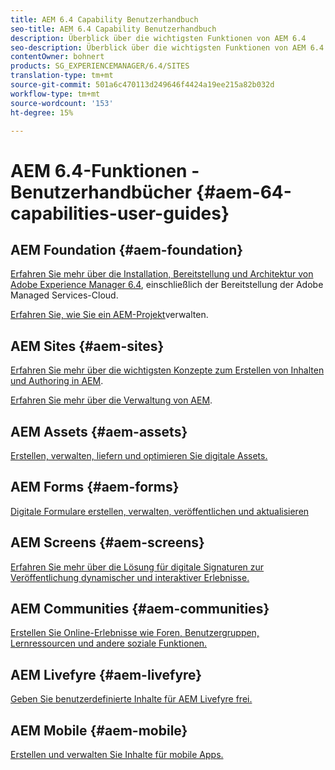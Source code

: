 ```yaml
---
title: AEM 6.4 Capability Benutzerhandbuch
seo-title: AEM 6.4 Capability Benutzerhandbuch
description: Überblick über die wichtigsten Funktionen von AEM 6.4
seo-description: Überblick über die wichtigsten Funktionen von AEM 6.4
contentOwner: bohnert
products: SG_EXPERIENCEMANAGER/6.4/SITES
translation-type: tm+mt
source-git-commit: 501a6c470113d249646f4424a19ee215a82b032d
workflow-type: tm+mt
source-wordcount: '153'
ht-degree: 15%

---
```



# AEM 6.4-Funktionen - Benutzerhandbücher {#aem-64-capabilities-user-guides}

## AEM Foundation {#aem-foundation}

[Erfahren Sie mehr über die Installation, Bereitstellung und Architektur von Adobe Experience Manager 6.4](/help/sites-deploying/home.md), einschließlich der Bereitstellung der Adobe Managed Services-Cloud.

[Erfahren Sie, wie Sie ein AEM-Projekt](/help/managing/home.md)verwalten.

## AEM Sites {#aem-sites}

[Erfahren Sie mehr über die wichtigsten Konzepte zum Erstellen von Inhalten und Authoring in AEM](/help/sites-authoring/home.md).

[Erfahren Sie mehr über die Verwaltung von AEM](/help/sites-administering/home.md).

## AEM Assets {#aem-assets}

[Erstellen, verwalten, liefern und optimieren Sie digitale Assets.](/help/assets/home.md)

## AEM Forms {#aem-forms}

[Digitale Formulare erstellen, verwalten, veröffentlichen und aktualisieren](/help/forms/home.md)

## AEM Screens {#aem-screens}

[Erfahren Sie mehr über die Lösung für digitale Signaturen zur Veröffentlichung dynamischer und interaktiver Erlebnisse.](https://docs.adobe.com/content/help/de-DE/experience-manager-screens/user-guide/aem-screens-introduction.html)

## AEM Communities {#aem-communities}

[Erstellen Sie Online-Erlebnisse wie Foren, Benutzergruppen, Lernressourcen und andere soziale Funktionen.](/help/communities/home.md)

## AEM Livefyre {#aem-livefyre}

[Geben Sie benutzerdefinierte Inhalte für AEM Livefyre frei.](https://docs.adobe.com/content/help/en/livefyre/using/home.html)

## AEM Mobile {#aem-mobile}

[Erstellen und verwalten Sie Inhalte für mobile Apps.](/help/mobile/home.md)

